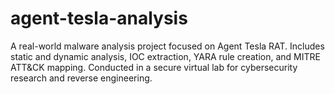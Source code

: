 # agent-tesla-analysis
A real-world malware analysis project focused on Agent Tesla RAT. Includes static and dynamic analysis, IOC extraction, YARA rule creation, and MITRE ATT&amp;CK mapping. Conducted in a secure virtual lab for cybersecurity research and reverse engineering.
